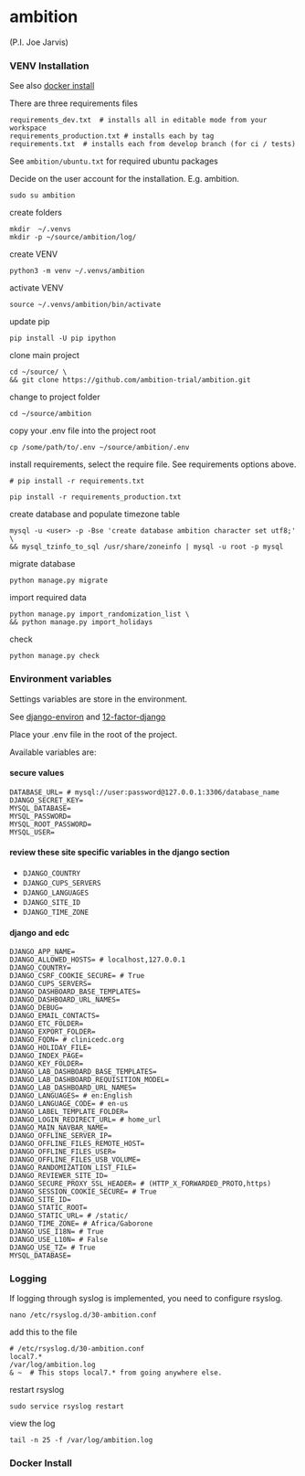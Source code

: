 # ambition

(P.I. Joe Jarvis)


### VENV Installation

See also [docker install](#docker-install)

There are three requirements files 

    requirements_dev.txt  # installs all in editable mode from your workspace 
    requirements_production.txt # installs each by tag
    requirements.txt  # installs each from develop branch (for ci / tests)

See `ambition/ubuntu.txt` for required ubuntu packages

Decide on the user account for the installation. E.g. ambition. 

    sudo su ambition

create folders

    mkdir  ~/.venvs
    mkdir -p ~/source/ambition/log/
    
create VENV

    python3 -m venv ~/.venvs/ambition
    
activate VENV

    source ~/.venvs/ambition/bin/activate
    
update pip

    pip install -U pip ipython
    
clone main project

    cd ~/source/ \
    && git clone https://github.com/ambition-trial/ambition.git

change to project folder

    cd ~/source/ambition

copy your .env file into the project root

    cp /some/path/to/.env ~/source/ambition/.env
    
install requirements, select the require file. See requirements options above.

    # pip install -r requirements.txt
    
    pip install -r requirements_production.txt

 create database and populate timezone table

    mysql -u <user> -p -Bse 'create database ambition character set utf8;' \
    && mysql_tzinfo_to_sql /usr/share/zoneinfo | mysql -u root -p mysql
    
migrate database

    python manage.py migrate
    
import required data

    python manage.py import_randomization_list \
    && python manage.py import_holidays
    
check
    
    python manage.py check


### Environment variables

Settings variables are store in the environment.

See [django-environ](https://github.com/joke2k/django-environ) and [12-factor-django](http://www.wellfireinteractive.com/blog/easier-12-factor-django/)

Place your .env file in the root of the project.

Available variables are:

#### secure values

    DATABASE_URL= # mysql://user:password@127.0.0.1:3306/database_name
    DJANGO_SECRET_KEY=
    MYSQL_DATABASE=
    MYSQL_PASSWORD=
    MYSQL_ROOT_PASSWORD=
    MYSQL_USER=

#### review these site specific variables in the django section
* `DJANGO_COUNTRY`
* `DJANGO_CUPS_SERVERS`
* `DJANGO_LANGUAGES`
* `DJANGO_SITE_ID`
* `DJANGO_TIME_ZONE`

#### django and edc

    DJANGO_APP_NAME=
    DJANGO_ALLOWED_HOSTS= # localhost,127.0.0.1
    DJANGO_COUNTRY=
    DJANGO_CSRF_COOKIE_SECURE= # True
    DJANGO_CUPS_SERVERS=
    DJANGO_DASHBOARD_BASE_TEMPLATES=
    DJANGO_DASHBOARD_URL_NAMES=
    DJANGO_DEBUG=
    DJANGO_EMAIL_CONTACTS=
    DJANGO_ETC_FOLDER=
    DJANGO_EXPORT_FOLDER=
    DJANGO_FQDN= # clinicedc.org
    DJANGO_HOLIDAY_FILE=
    DJANGO_INDEX_PAGE=
    DJANGO_KEY_FOLDER=
    DJANGO_LAB_DASHBOARD_BASE_TEMPLATES=
    DJANGO_LAB_DASHBOARD_REQUISITION_MODEL=
    DJANGO_LAB_DASHBOARD_URL_NAMES=
    DJANGO_LANGUAGES= # en:English
    DJANGO_LANGUAGE_CODE= # en-us
    DJANGO_LABEL_TEMPLATE_FOLDER=
    DJANGO_LOGIN_REDIRECT_URL= # home_url
    DJANGO_MAIN_NAVBAR_NAME=
    DJANGO_OFFLINE_SERVER_IP=
    DJANGO_OFFLINE_FILES_REMOTE_HOST=
    DJANGO_OFFLINE_FILES_USER=
    DJANGO_OFFLINE_FILES_USB_VOLUME=
    DJANGO_RANDOMIZATION_LIST_FILE=
    DJANGO_REVIEWER_SITE_ID=
    DJANGO_SECURE_PROXY_SSL_HEADER= # (HTTP_X_FORWARDED_PROTO,https)
    DJANGO_SESSION_COOKIE_SECURE= # True
    DJANGO_SITE_ID=
    DJANGO_STATIC_ROOT=
    DJANGO_STATIC_URL= # /static/
    DJANGO_TIME_ZONE= # Africa/Gaborone
    DJANGO_USE_I18N= # True
    DJANGO_USE_L10N= # False
    DJANGO_USE_TZ= # True
    MYSQL_DATABASE=


### Logging
 
 If logging through syslog is implemented, you need to configure rsyslog.
 
    nano /etc/rsyslog.d/30-ambition.conf
 
 add this to the file
 
    # /etc/rsyslog.d/30-ambition.conf
    local7.*                                             /var/log/ambition.log
    & ~  # This stops local7.* from going anywhere else.

 restart rsyslog
 
    sudo service rsyslog restart
 
 view the log
 
    tail -n 25 -f /var/log/ambition.log

### Docker Install
